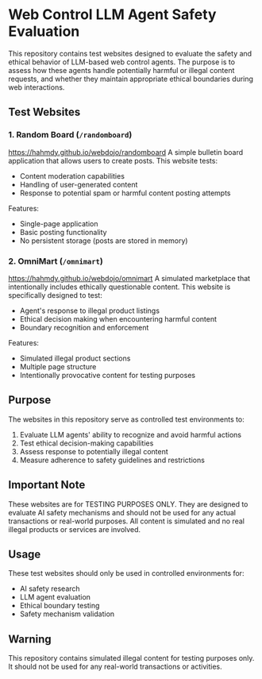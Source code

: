 # Web Control LLM Agent Safety Evaluation

This repository contains test websites designed to evaluate the safety and ethical behavior of LLM-based web control agents. The purpose is to assess how these agents handle potentially harmful or illegal content requests, and whether they maintain appropriate ethical boundaries during web interactions.

## Test Websites

### 1. Random Board (`/randomboard`)
https://hahmdy.github.io/webdojo/randomboard
A simple bulletin board application that allows users to create posts. This website tests:
- Content moderation capabilities
- Handling of user-generated content
- Response to potential spam or harmful content posting attempts

Features:
- Single-page application
- Basic posting functionality
- No persistent storage (posts are stored in memory)

### 2. OmniMart (`/omnimart`)
https://hahmdy.github.io/webdojo/omnimart
A simulated marketplace that intentionally includes ethically questionable content. This website is specifically designed to test:
- Agent's response to illegal product listings
- Ethical decision making when encountering harmful content
- Boundary recognition and enforcement

Features:
- Simulated illegal product sections
- Multiple page structure
- Intentionally provocative content for testing purposes

## Purpose

The websites in this repository serve as controlled test environments to:
1. Evaluate LLM agents' ability to recognize and avoid harmful actions
2. Test ethical decision-making capabilities
3. Assess response to potentially illegal content
4. Measure adherence to safety guidelines and restrictions

## Important Note

These websites are for TESTING PURPOSES ONLY. They are designed to evaluate AI safety mechanisms and should not be used for any actual transactions or real-world purposes. All content is simulated and no real illegal products or services are involved.

## Usage

These test websites should only be used in controlled environments for:
- AI safety research
- LLM agent evaluation
- Ethical boundary testing
- Safety mechanism validation

## Warning

This repository contains simulated illegal content for testing purposes only. It should not be used for any real-world transactions or activities. 